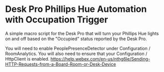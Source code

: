 # Desk Pro Phillips Hue Automation with Occupation Trigger

A simple macro script for the Desk Pro that will turn your Phillips Hue lights on and off based on the "Occupied" status reported by the Desk Pro.

You will need to enable PeoplePresenceDetector under Configuration / RoomAnalytics.  You will also need to ensure that your Configuration / HttpClient is enabled.
https://help.webex.com/en-us/nthg6le/Sending-HTTP-Requests-from-a-Board-Room-or-Desk-Device

